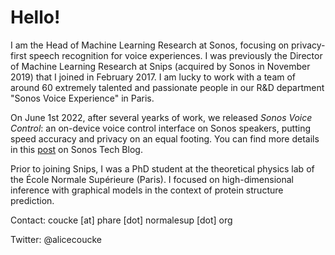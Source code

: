 # Hello!

I am the Head of Machine Learning Research at Sonos, focusing on privacy-first speech recognition for voice experiences. I was previously the Director of Machine Learning Research at Snips (acquired by Sonos in November 2019) that I joined in February 2017. I am lucky to work with a team of around 60 extremely talented and passionate people in our R&D department "Sonos Voice Experience" in Paris. 

On June 1st 2022, after several yearks of work, we released _Sonos Voice Control_: an on-device voice control interface on Sonos speakers, putting speed accuracy and privacy on an equal footing. You can find more details in this [post](https://tech-blog.sonos.com/posts/on-device-voice-control-on-sonos-speakers/) on Sonos Tech Blog.

Prior to joining Snips, I was a PhD student at the theoretical physics lab of the École Normale Supérieure (Paris). I focused on high-dimensional inference with graphical models in the context of protein structure prediction.

Contact: coucke [at] phare [dot] normalesup [dot] org

Twitter: @alicecoucke
